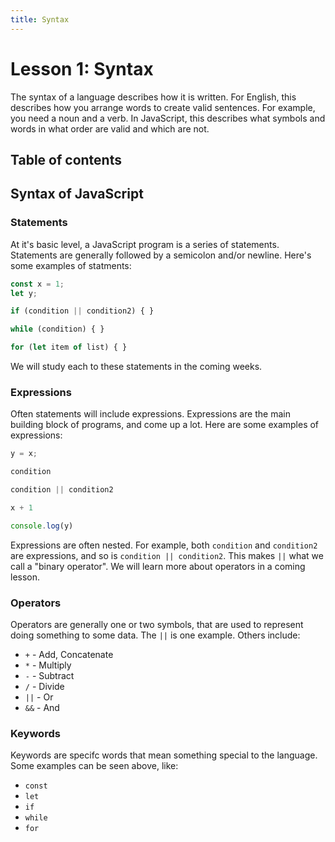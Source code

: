 ```yaml
---
title: Syntax
---
```


# Lesson 1: Syntax

The syntax of a language describes how it is written. For English, this describes how you arrange words to create valid sentences. For example, you need a noun and a verb. In JavaScript, this describes what symbols and words in what order are valid and which are not.

## Table of contents

## Syntax of JavaScript

### Statements

At it's basic level, a JavaScript program is a series of statements. Statements are generally followed by a semicolon and/or newline. Here's some examples of statments:

```js
const x = 1;
let y;

if (condition || condition2) { }

while (condition) { }

for (let item of list) { }
```

We will study each to these statements in the coming weeks.

### Expressions

Often statements will include expressions. Expressions are the main building block of programs, and come up a lot. Here are some examples of expressions:

```js
y = x;

condition

condition || condition2

x + 1

console.log(y)
```

Expressions are often nested. For example, both `condition` and `condition2` are expressions, and so is `condition || condition2`. This makes `||` what we call a "binary operator". We will learn more about operators in a coming lesson.

### Operators

Operators are generally one or two symbols, that are used to represent doing something to some data. The `||` is one example. Others include:

* `+` - Add, Concatenate
* `*` - Multiply
* `-` - Subtract
* `/` - Divide
* `||` - Or
* `&&` - And

### Keywords

Keywords are specifc words that mean something special to the language. Some examples can be seen above, like:

* `const`
* `let`
* `if`
* `while`
* `for`
